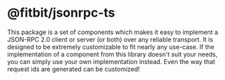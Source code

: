 @fitbit/jsonrpc-ts
===============

This package is a set of components which makes it easy to implement a
JSON-RPC 2.0 client or server (or both) over any reliable transport. It
is designed to be extremely customizable to fit nearly any use-case.
If the implementation of a component from this library doesn't suit your
needs, you can simply use your own implementation instead. Even the
way that request ids are generated can be customized!
